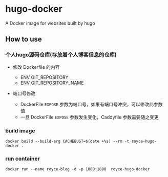 # hugo-docker
A Docker image for websites built by hugo


## How to use

### 个人hugo源码仓库(存放着个人博客信息的仓库)

- 修改 Dockerfile 的内容

  - ENV GIT_REPOSITORY
  - ENV GIT_REPOSITORY_NAME
- 端口号修改
  - DockerFile `EXPOSE` 参数为端口号，如果有端口号冲突，可以修改此参数值
  - 一旦 DockerFile `EXPOSE` 参数发生变化，Caddyfile 参数需要随之变更

### build image

```
docker build --build-arg CACHEBUST=$(date +%s) --rm -t royce-hugo-docker .
```

### run container

```
docker run --name royce-blog -d -p 1880:1880  royce-hugo-docker
```